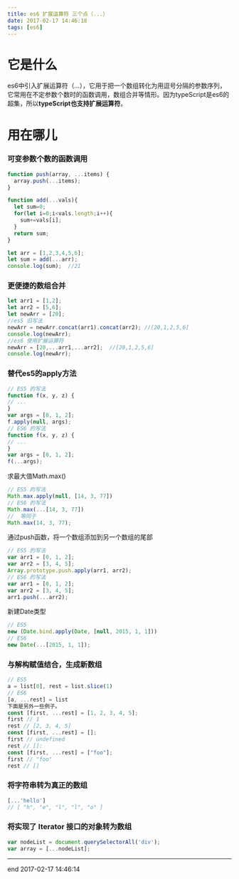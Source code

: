 ```yaml
---
title: es6 扩展运算符 三个点（...） 
date: 2017-02-17 14:46:18
tags: [es6]
---
```


# 它是什么
es6中引入扩展运算符（...），它用于把一个数组转化为用逗号分隔的参数序列，它常用在不定参数个数时的函数调用，数组合并等情形。因为typeScript是es6的超集，所以**typeScript也支持扩展运算符**。

# 用在哪儿
### 可变参数个数的函数调用

```js
function push(array, ...items) {  
  array.push(...items);  
}  

function add(...vals){
  let sum=0;
  for(let i=0;i<vals.length;i++){
    sum+=vals[i];
  }
  return sum;
}

let arr = [1,2,3,4,5,6];
let sum = add(...arr);
console.log(sum);  //21
```


### 更便捷的数组合并

```js
let arr1 = [1,2];
let arr2 = [5,6];
let newArr = [20];
//es5 旧写法
newArr = newArr.concat(arr1).concat(arr2); //[20,1,2,5,6]
console.log(newArr);
//es6 使用扩展运算符
newArr = [20,...arr1,...arr2];  //[20,1,2,5,6]
console.log(newArr);

```

### 替代es5的apply方法

```js
// ES5 的写法  
function f(x, y, z) {  
// ...  
}  
var args = [0, 1, 2];  
f.apply(null, args);  
// ES6 的写法  
function f(x, y, z) {  
// ...  
}  
var args = [0, 1, 2];  
f(...args);  
```

求最大值Math.max()

```js
// ES5 的写法  
Math.max.apply(null, [14, 3, 77])  
// ES6 的写法  
Math.max(...[14, 3, 77])  
//  等同于  
Math.max(14, 3, 77);  
```

通过push函数，将一个数组添加到另一个数组的尾部

```js
// ES5 的写法  
var arr1 = [0, 1, 2];  
var arr2 = [3, 4, 5];  
Array.prototype.push.apply(arr1, arr2);  
// ES6 的写法  
var arr1 = [0, 1, 2];  
var arr2 = [3, 4, 5];  
arr1.push(...arr2);  
```

新建Date类型

```js
// ES5  
new (Date.bind.apply(Date, [null, 2015, 1, 1]))  
// ES6  
new Date(...[2015, 1, 1]);  
```

### 与解构赋值结合，生成新数组

```js
// ES5  
a = list[0], rest = list.slice(1)  
// ES6  
[a, ...rest] = list 
下面是另外一些例子。  
const [first, ...rest] = [1, 2, 3, 4, 5];  
first // 1  
rest // [2, 3, 4, 5]  
const [first, ...rest] = [];  
first // undefined  
rest // []:  
const [first, ...rest] = ["foo"];  
first // "foo"  
rest // [] 
```

### 将字符串转为真正的数组

```js
[...'hello']  
// [ "h", "e", "l", "l", "o" ]  
```

### 将实现了 Iterator 接口的对象转为数组

```js
var nodeList = document.querySelectorAll('div');  
var array = [...nodeList];  
```


-------
end 2017-02-17 14:46:14

